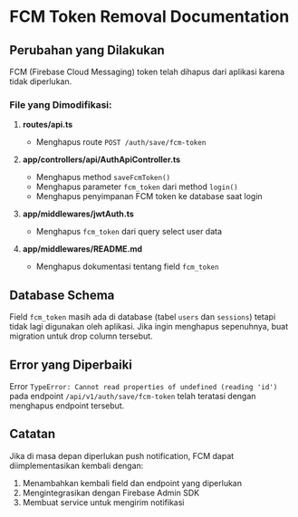 # FCM Token Removal Documentation

## Perubahan yang Dilakukan

FCM (Firebase Cloud Messaging) token telah dihapus dari aplikasi karena tidak diperlukan.

### File yang Dimodifikasi:

1. **routes/api.ts**
   - Menghapus route `POST /auth/save/fcm-token`

2. **app/controllers/api/AuthApiController.ts**
   - Menghapus method `saveFcmToken()`
   - Menghapus parameter `fcm_token` dari method `login()`
   - Menghapus penyimpanan FCM token ke database saat login

3. **app/middlewares/jwtAuth.ts**
   - Menghapus `fcm_token` dari query select user data

4. **app/middlewares/README.md**
   - Menghapus dokumentasi tentang field `fcm_token`

## Database Schema

Field `fcm_token` masih ada di database (tabel `users` dan `sessions`) tetapi tidak lagi digunakan oleh aplikasi. Jika ingin menghapus sepenuhnya, buat migration untuk drop column tersebut.

## Error yang Diperbaiki

Error `TypeError: Cannot read properties of undefined (reading 'id')` pada endpoint `/api/v1/auth/save/fcm-token` telah teratasi dengan menghapus endpoint tersebut.

## Catatan

Jika di masa depan diperlukan push notification, FCM dapat diimplementasikan kembali dengan:
1. Menambahkan kembali field dan endpoint yang diperlukan
2. Mengintegrasikan dengan Firebase Admin SDK
3. Membuat service untuk mengirim notifikasi